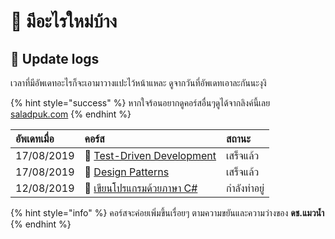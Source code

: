 # 📰 มีอะไรใหม่บ้าง

## 🚩 Update logs

เวลาที่มีอัพเดทอะไรก็จะเอามาวางแปะไว้หน้าแหละ ดูจากวันที่อัพเดทเอาละกันนะงุงิ

{% hint style="success" %}
หากใจร้อนอยากดูคอร์สอื่นๆดูได้จากลิงค์นี้เลย [saladpuk.com](http://saladpuk.com)
{% endhint %}

| อัพเดทเมื่อ | คอร์ส | สถานะ |
| :--- | :--- | :--- |
| 17/08/2019 | 👦 [Test-Driven Development](https://saladpuk.gitbook.io/learn/software-testing/test-driven-development) | เสร็จแล้ว |
| 17/08/2019 | 🤴 [Design Patterns](https://github.com/saladpuk/design-patterns) | เสร็จแล้ว |
| 12/08/2019 | 👶 [เขียนโปรแกรมด้วยภาษา C\#](https://saladpuk.gitbook.io/learn/beginner/csharp101) | กำลังทำอยู่ |

{% hint style="info" %}
คอร์สจะค่อยเพิ่มขึ้นเรื่อยๆ ตามความขยันและความว่างของ **ดช.แมวน้ำ**
{% endhint %}



